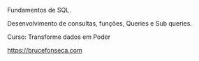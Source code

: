 Fundamentos de SQL.

Desenvolvimento de consultas, funções, Queries e Sub queries.

Curso: Transforme dados em Poder

https://brucefonseca.com
